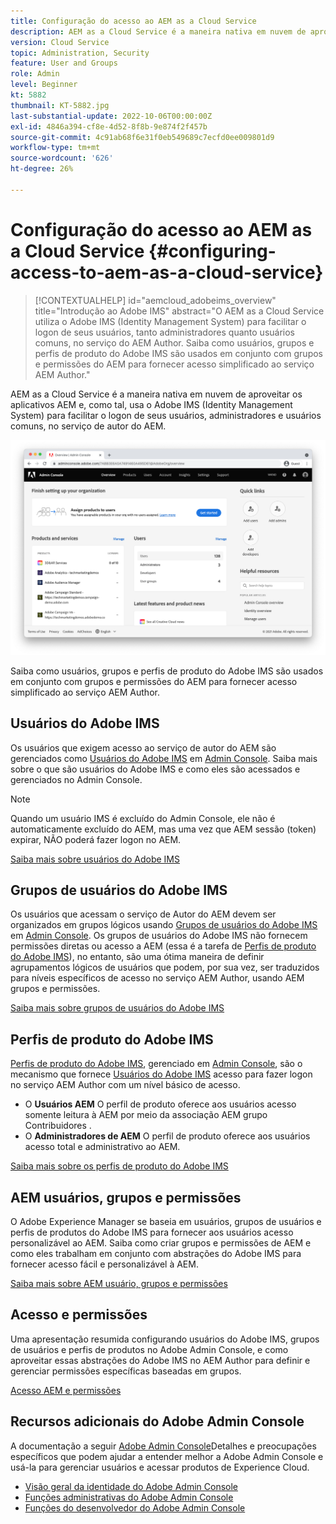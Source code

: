 ```yaml
---
title: Configuração do acesso ao AEM as a Cloud Service
description: AEM as a Cloud Service é a maneira nativa em nuvem de aproveitar os aplicativos AEM e, como tal, usa o Adobe IMS (Identity Management System) para facilitar o logon de usuários, administradores e usuários comuns, no serviço de autor do AEM. Saiba como usuários, grupos de usuários e perfis de produtos do Adobe IMS são usados junto a grupos e permissões de AEM para fornecer acesso específico ao AEM Author.
version: Cloud Service
topic: Administration, Security
feature: User and Groups
role: Admin
level: Beginner
kt: 5882
thumbnail: KT-5882.jpg
last-substantial-update: 2022-10-06T00:00:00Z
exl-id: 4846a394-cf8e-4d52-8f8b-9e874f2f457b
source-git-commit: 4c91ab68f6e31f0eb549689c7ecfd0ee009801d9
workflow-type: tm+mt
source-wordcount: '626'
ht-degree: 26%

---
```


# Configuração do acesso ao AEM as a Cloud Service {#configuring-access-to-aem-as-a-cloud-service}

>[!CONTEXTUALHELP]
>id="aemcloud_adobeims_overview"
>title="Introdução ao Adobe IMS"
>abstract="O AEM as a Cloud Service utiliza o Adobe IMS (Identity Management System) para facilitar o logon de seus usuários, tanto administradores quanto usuários comuns, no serviço do AEM Author. Saiba como usuários, grupos e perfis de produto do Adobe IMS são usados em conjunto com grupos e permissões do AEM para fornecer acesso simplificado ao serviço AEM Author."

AEM as a Cloud Service é a maneira nativa em nuvem de aproveitar os aplicativos AEM e, como tal, usa o Adobe IMS (Identity Management System) para facilitar o logon de seus usuários, administradores e usuários comuns, no serviço de autor do AEM.

![Adobe Admin Console](./assets/hero.png)

Saiba como usuários, grupos e perfis de produto do Adobe IMS são usados em conjunto com grupos e permissões do AEM para fornecer acesso simplificado ao serviço AEM Author.

## Usuários do Adobe IMS

Os usuários que exigem acesso ao serviço de autor do AEM são gerenciados como [Usuários do Adobe IMS](https://helpx.adobe.com/br/enterprise/using/set-up-identity.html) em [Admin Console](https://adminconsole.adobe.com). Saiba mais sobre o que são usuários do Adobe IMS e como eles são acessados e gerenciados no Admin Console.

>[!NOTE]
>
>Quando um usuário IMS é excluído do Admin Console, ele não é automaticamente excluído do AEM, mas uma vez que AEM sessão (token) expirar, NÃO poderá fazer logon no AEM.


[Saiba mais sobre usuários do Adobe IMS](./adobe-ims-users.md)

## Grupos de usuários do Adobe IMS

Os usuários que acessam o serviço de Autor do AEM devem ser organizados em grupos lógicos usando [Grupos de usuários do Adobe IMS](https://helpx.adobe.com/br/enterprise/using/user-groups.html) em [Admin Console](https://adminconsole.adobe.com). Os grupos de usuários do Adobe IMS não fornecem permissões diretas ou acesso a AEM (essa é a tarefa de [Perfis de produto do Adobe IMS](#adobe-ims-product-profiles)), no entanto, são uma ótima maneira de definir agrupamentos lógicos de usuários que podem, por sua vez, ser traduzidos para níveis específicos de acesso no serviço AEM Author, usando AEM grupos e permissões.

[Saiba mais sobre grupos de usuários do Adobe IMS](./adobe-ims-user-groups.md)

## Perfis de produto do Adobe IMS

[Perfis de produto do Adobe IMS](https://helpx.adobe.com/enterprise/using/manage-permissions-and-roles.html), gerenciado em [Admin Console](https://adminconsole.adobe.com), são o mecanismo que fornece [Usuários do Adobe IMS](#adobe-ims-users) acesso para fazer logon no serviço AEM Author com um nível básico de acesso.

+ O __Usuários AEM__ O perfil de produto oferece aos usuários acesso somente leitura à AEM por meio da associação AEM grupo Contribuidores .
+ O __Administradores de AEM__ O perfil de produto oferece aos usuários acesso total e administrativo ao AEM.

[Saiba mais sobre os perfis de produto do Adobe IMS](./adobe-ims-product-profiles.md)

## AEM usuários, grupos e permissões

O Adobe Experience Manager se baseia em usuários, grupos de usuários e perfis de produtos do Adobe IMS para fornecer aos usuários acesso personalizável ao AEM. Saiba como criar grupos e permissões de AEM e como eles trabalham em conjunto com abstrações do Adobe IMS para fornecer acesso fácil e personalizável à AEM.

[Saiba mais sobre AEM usuário, grupos e permissões](./aem-users-groups-and-permissions.md)

## Acesso e permissões

Uma apresentação resumida configurando usuários do Adobe IMS, grupos de usuários e perfis de produtos no Adobe Admin Console, e como aproveitar essas abstrações do Adobe IMS no AEM Author para definir e gerenciar permissões específicas baseadas em grupos.

[Acesso AEM e permissões](./walk-through.md)

## Recursos adicionais do Adobe Admin Console

A documentação a seguir [Adobe Admin Console](https://adminconsole.adobe.com)Detalhes e preocupações específicos que podem ajudar a entender melhor a Adobe Admin Console e usá-la para gerenciar usuários e acessar produtos de Experience Cloud.

+ [Visão geral da identidade do Adobe Admin Console](https://helpx.adobe.com/br/enterprise/using/identity.html)
+ [Funções administrativas do Adobe Admin Console](https://helpx.adobe.com/enterprise/using/admin-roles.html)
+ [Funções do desenvolvedor do Adobe Admin Console](https://helpx.adobe.com/enterprise/using/manage-developers.html)
